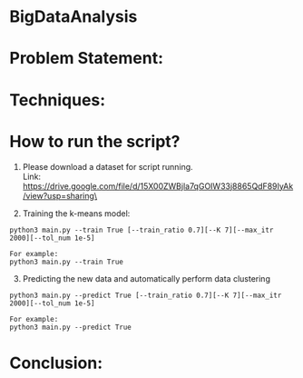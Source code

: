 # BigDataAnalysis
# Problem Statement:

# Techniques:


# How to run the script?
1. Please download a dataset for script running. <br />
Link: https://drive.google.com/file/d/15X00ZWBjla7qGOIW33j8865QdF89IyAk/view?usp=sharing\

2. Training the k-means model:
```
python3 main.py --train True [--train_ratio 0.7][--K 7][--max_itr 2000][--tol_num 1e-5]

For example:
python3 main.py --train True
```

3. Predicting the new data and automatically perform data clustering
```
python3 main.py --predict True [--train_ratio 0.7][--K 7][--max_itr 2000][--tol_num 1e-5]

For example:
python3 main.py --predict True
```

# Conclusion:
